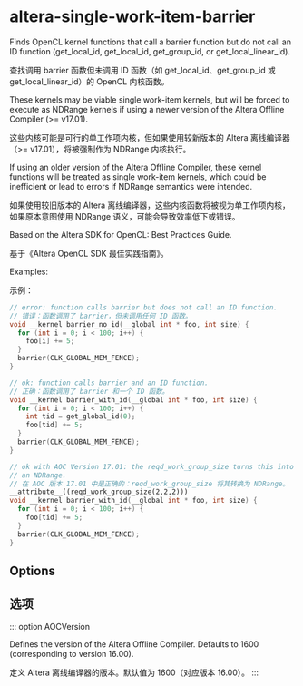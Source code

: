 # altera-single-work-item-barrier

Finds OpenCL kernel functions that call a barrier function but do not
call an ID function (get_local_id, get_local_id, get_group_id, or
get_local_linear_id).

查找调用 barrier 函数但未调用 ID 函数（如 get_local_id、get_group_id 或 get_local_linear_id）的 OpenCL 内核函数。

These kernels may be viable single work-item kernels, but will be forced
to execute as NDRange kernels if using a newer version of the Altera
Offline Compiler (>= v17.01).

这些内核可能是可行的单工作项内核，但如果使用较新版本的 Altera 离线编译器（>= v17.01），将被强制作为 NDRange 内核执行。

If using an older version of the Altera Offline Compiler, these kernel
functions will be treated as single work-item kernels, which could be
inefficient or lead to errors if NDRange semantics were intended.

如果使用较旧版本的 Altera 离线编译器，这些内核函数将被视为单工作项内核，如果原本意图使用 NDRange 语义，可能会导致效率低下或错误。

Based on the Altera SDK for OpenCL: Best Practices
Guide.

基于《Altera OpenCL SDK 最佳实践指南》。

Examples:

示例：

```c++
// error: function calls barrier but does not call an ID function.
// 错误：函数调用了 barrier，但未调用任何 ID 函数。
void __kernel barrier_no_id(__global int * foo, int size) {
  for (int i = 0; i < 100; i++) {
    foo[i] += 5;
  }
  barrier(CLK_GLOBAL_MEM_FENCE);
}

// ok: function calls barrier and an ID function.
// 正确：函数调用了 barrier 和一个 ID 函数。
void __kernel barrier_with_id(__global int * foo, int size) {
  for (int i = 0; i < 100; i++) {
    int tid = get_global_id(0);
    foo[tid] += 5;
  }
  barrier(CLK_GLOBAL_MEM_FENCE);
}

// ok with AOC Version 17.01: the reqd_work_group_size turns this into
// an NDRange.
// 在 AOC 版本 17.01 中是正确的：reqd_work_group_size 将其转换为 NDRange。
__attribute__((reqd_work_group_size(2,2,2)))
void __kernel barrier_with_id(__global int * foo, int size) {
  for (int i = 0; i < 100; i++) {
    foo[tid] += 5;
  }
  barrier(CLK_GLOBAL_MEM_FENCE);
}
```

## Options

## 选项

::: option
AOCVersion

Defines the version of the Altera Offline Compiler. Defaults to 1600
(corresponding to version 16.00).

定义 Altera 离线编译器的版本。默认值为 1600（对应版本 16.00）。
:::
